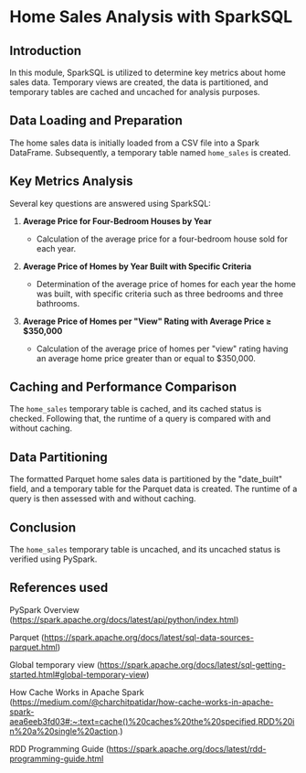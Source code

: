# Home Sales Analysis with SparkSQL

## Introduction
In this module, SparkSQL is utilized to determine key metrics about home sales data. Temporary views are created, the data is partitioned, and temporary tables are cached and uncached for analysis purposes.

## Data Loading and Preparation
The home sales data is initially loaded from a CSV file into a Spark DataFrame. Subsequently, a temporary table named `home_sales` is created.

## Key Metrics Analysis
Several key questions are answered using SparkSQL:

1. **Average Price for Four-Bedroom Houses by Year**
   - Calculation of the average price for a four-bedroom house sold for each year.

2. **Average Price of Homes by Year Built with Specific Criteria**
   - Determination of the average price of homes for each year the home was built, with specific criteria such as three bedrooms and three bathrooms.

3. **Average Price of Homes per "View" Rating with Average Price ≥ $350,000**
   - Calculation of the average price of homes per "view" rating having an average home price greater than or equal to $350,000.

## Caching and Performance Comparison
The `home_sales` temporary table is cached, and its cached status is checked. Following that, the runtime of a query is compared with and without caching.

## Data Partitioning
The formatted Parquet home sales data is partitioned by the "date_built" field, and a temporary table for the Parquet data is created. The runtime of a query is then assessed with and without caching.

## Conclusion
The `home_sales` temporary table is uncached, and its uncached status is verified using PySpark.


## References used 
PySpark Overview (https://spark.apache.org/docs/latest/api/python/index.html)

Parquet (https://spark.apache.org/docs/latest/sql-data-sources-parquet.html)

Global temporary view (https://spark.apache.org/docs/latest/sql-getting-started.html#global-temporary-view)

How Cache Works in Apache Spark (https://medium.com/@charchitpatidar/how-cache-works-in-apache-spark-aea6eeb3fd03#:~:text=cache()%20caches%20the%20specified,RDD%20in%20a%20single%20action.)

RDD Programming Guide (https://spark.apache.org/docs/latest/rdd-programming-guide.html
